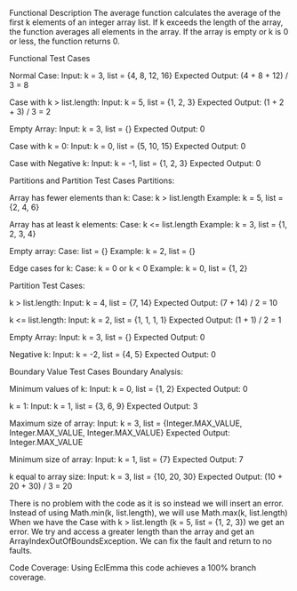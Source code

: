Functional Description
The average function calculates the average of the first k elements of an integer array list. If k exceeds the length of the array, the function averages all elements in the array. If the array is empty or k is 0 or less, the function returns 0.

Functional Test Cases

Normal Case:
Input: k = 3, list = {4, 8, 12, 16}
Expected Output: (4 + 8 + 12) / 3 = 8

Case with k > list.length:
Input: k = 5, list = {1, 2, 3}
Expected Output: (1 + 2 + 3) / 3 = 2

Empty Array:
Input: k = 3, list = {}
Expected Output: 0

Case with k = 0:
Input: k = 0, list = {5, 10, 15}
Expected Output: 0

Case with Negative k:
Input: k = -1, list = {1, 2, 3}
Expected Output: 0


Partitions and Partition Test Cases
Partitions:

Array has fewer elements than k:
Case: k > list.length
Example: k = 5, list = {2, 4, 6}

Array has at least k elements:
Case: k <= list.length
Example: k = 3, list = {1, 2, 3, 4}

Empty array:
Case: list = {}
Example: k = 2, list = {}

Edge cases for k:
Case: k = 0 or k < 0
Example: k = 0, list = {1, 2}


Partition Test Cases:

k > list.length:
Input: k = 4, list = {7, 14}
Expected Output: (7 + 14) / 2 = 10

k <= list.length:
Input: k = 2, list = {1, 1, 1, 1}
Expected Output: (1 + 1) / 2 = 1

Empty Array:
Input: k = 3, list = {}
Expected Output: 0

Negative k:
Input: k = -2, list = {4, 5}
Expected Output: 0


Boundary Value Test Cases
Boundary Analysis:

Minimum values of k:
Input: k = 0, list = {1, 2}
Expected Output: 0

k = 1:
Input: k = 1, list = {3, 6, 9}
Expected Output: 3

Maximum size of array:
Input: k = 3, list = {Integer.MAX_VALUE, Integer.MAX_VALUE, Integer.MAX_VALUE}
Expected Output: Integer.MAX_VALUE

Minimum size of array:
Input: k = 1, list = {7}
Expected Output: 7

k equal to array size:
Input: k = 3, list = {10, 20, 30}
Expected Output: (10 + 20 + 30) / 3 = 20



There is no problem with the code as it is so instead we will insert an error.
Instead of using Math.min(k, list.length), we will use Math.max(k, list.length)
When we have the Case with k > list.length (k = 5, list = {1, 2, 3}) we get an error.
We try and access a greater length than the array and get an ArrayIndexOutOfBoundsException.
We can fix the fault and return to no faults.

Code Coverage:
Using EclEmma this code achieves a 100% branch coverage.
